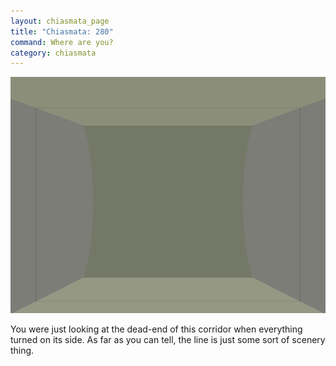 ```yaml
---
layout: chiasmata_page
title: "Chiasmata: 280"
command: Where are you?
category: chiasmata
---
```


![280](/chiasmata/images/narrative/278.png)

You were just looking at the dead-end of this corridor when everything turned on its side. As far as you can tell, the line is just some sort of scenery thing.